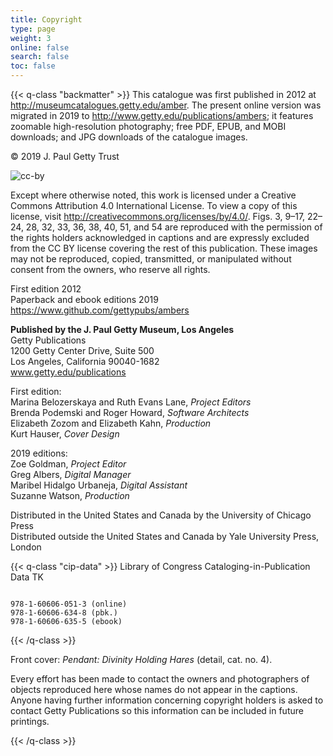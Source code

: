 ```yaml
---
title: Copyright
type: page
weight: 3
online: false
search: false
toc: false
---
```


{{< q-class "backmatter" >}}
This catalogue was first published in 2012 at http://museumcatalogues.getty.edu/amber. The present online version was migrated in 2019 to http://www.getty.edu/publications/ambers; it features zoomable high-resolution photography; free PDF, EPUB, and MOBI downloads; and JPG downloads of the catalogue images. 

© 2019 J. Paul Getty Trust

![cc-by](/img/cc-by--black.png)

Except where otherwise noted, this work is licensed under a Creative Commons Attribution 4.0 International License. To view a copy of this license, visit http://creativecommons.org/licenses/by/4.0/. Figs. 3, 9–17, 22–24, 28, 32, 33, 36, 38, 40, 51, and 54 are reproduced with the permission of the rights holders acknowledged in captions and are expressly excluded from the CC BY license covering the rest of this publication. These images may not be reproduced, copied, transmitted, or manipulated without consent from the owners, who reserve all rights.

First edition 2012<br />
Paperback and ebook editions 2019<br />
https://www.github.com/gettypubs/ambers<br />

**Published by the J. Paul Getty Museum, Los Angeles**<br />
Getty Publications<br />
1200 Getty Center Drive, Suite 500<br />
Los Angeles, California 90040-1682<br />
www.getty.edu/publications<br />

First edition:<br />
Marina Belozerskaya and Ruth Evans Lane, *Project Editors*<br />
Brenda Podemski and Roger Howard, *Software Architects*<br />
Elizabeth Zozom and Elizabeth Kahn, *Production*<br />
Kurt Hauser, *Cover Design*<br />

2019 editions:<br />
Zoe Goldman, *Project Editor*<br />
Greg Albers, *Digital Manager*<br />
Maribel Hidalgo Urbaneja, *Digital Assistant*<br />
Suzanne Watson, *Production*<br />

Distributed in the United States and Canada by the University of Chicago Press<br />
Distributed outside the United States and Canada by Yale University Press, London<br />


{{< q-class "cip-data" >}}
Library of Congress Cataloging-in-Publication Data TK

```

978-1-60606-051-3 (online)
978-1-60606-634-8 (pbk.)
978-1-60606-635-5 (ebook)
```
{{< /q-class >}}

Front cover: *Pendant: Divinity Holding Hares* (detail, cat. no. 4).

Every effort has been made to contact the owners and photographers of objects reproduced here whose names do not appear in the captions. Anyone having further information concerning copyright holders is asked to contact Getty Publications so this information can be included in future printings. 

{{< /q-class >}}
